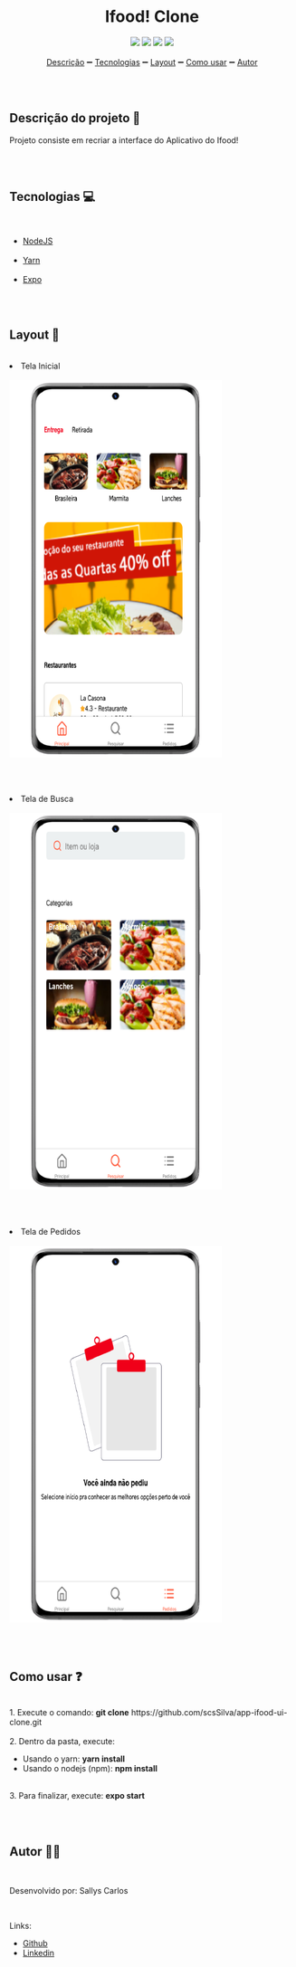 <h1 align="center">Ifood! Clone</h1>

<div align="center">
  <img src="https://img.shields.io/badge/node-12.18.3-green">
  <img src="https://img.shields.io/badge/npm-6.14.6-brightgreen">
  <img src="https://img.shields.io/badge/yarn-1.22.5-blue">
  <img src="https://img.shields.io/github/license/facebook/react">
</div>
<br>
<div align="center">
  <a href="#description">Descrição</a>
  ➖
  <a href="#techs">Tecnologias</a>
  ➖
  <a href="#layout">Layout</a>
  ➖
  <a href="#help">Como usar</a>
  ➖
  <a href="#about">Autor</a>
</div>

<br><br>

<div id="description">

## Descrição do projeto 🌠

<p>Projeto consiste em recriar a interface do Aplicativo do Ifood!</p>
<br><br></div>

<div id="techs">

## Tecnologias 💻

<br>

<ul>
  <li>
    <a href="https://nodejs.org/en/">NodeJS</a>
  </li>
  <br>
  <li>
    <a href="https://yarnpkg.com/">Yarn</a>
  </li>
  <br>
  <li>
    <a href="https://expo.io/">Expo</a>
  </li>
</ul></div>

<br><br>

<div id="layout">

## Layout 📲

<br>

<li>
  Tela Inicial
</li>
<br>

<img src="./src/assets/screens/tela1.png">

<br><br>

<li>
  Tela de Busca
</li>

<br>

<img src="./src/assets/screens/tela2.png">

<br><br>

<li>
  Tela de Pedidos
</li>

<br>

<img src="./src/assets/screens/tela3.png">

</div>

<br><br>

<div id="help">

## Como usar ❓

<br>

<div>
1. Execute o comando: <strong>git clone</strong> https://github.com/scsSilva/app-ifood-ui-clone.git
</div>

  <br>

<div>2. Dentro da pasta, execute:

  <ul>
  <li>
    Usando o yarn: <strong>yarn install</strong>
  </li>
  <li>
    Usando o nodejs (npm): <strong>npm install</strong>
  </li>
  </ul>
</div>

<br>

<div>3. Para finalizar, execute: <strong>expo start</strong>
</div>
</div>

<br><br>

<div id="about">

## Autor 👨‍💻

<br>

Desenvolvido por: Sallys Carlos

<br>

Links:

<ul>

  <li>
    <a href="https://github.com/scsSilva">Github</a>
  </li>
  <li>
    <a href="https://www.linkedin.com/in/sallyscarlos">Linkedin</a>
  </li>
</ul>

</div>

